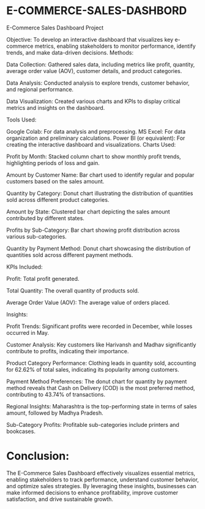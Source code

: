 # E-COMMERCE-SALES-DASHBORD 
E-Commerce Sales Dashboard Project

 Objective:
   To develop an interactive dashboard that visualizes key e-commerce metrics, enabling stakeholders to monitor performance, identify trends, and make data-driven decisions.
 Methods:

 Data Collection:
Gathered sales data, including metrics like profit, quantity, average order value (AOV), customer details, and product categories.

 Data Analysis: 
Conducted analysis to explore trends, customer behavior, and regional performance.

 Data Visualization: 
Created various charts and KPIs to display critical metrics and insights on the dashboard.

 Tools Used:

 Google Colab: For data analysis and preprocessing.
 MS Excel: For data organization and preliminary calculations.
 Power BI (or equivalent): For creating the interactive dashboard and visualizations.
  Charts Used:

Profit by Month: Stacked column chart to show monthly profit trends, highlighting periods of loss and gain.

Amount by Customer Name: Bar chart used to identify regular and popular customers based on the sales amount.

Quantity by Category: Donut chart illustrating the distribution of quantities sold across different product categories.

Amount by State: Clustered bar chart depicting the sales amount contributed by different states.

Profits by Sub-Category: Bar chart showing profit distribution across various sub-categories.

Quantity by Payment Method: Donut chart showcasing the distribution of quantities sold across different payment methods.

 KPIs Included:

Profit: Total profit generated.

Total Quantity: The overall quantity of products sold.

Average Order Value (AOV): The average value of orders placed.

 Insights:

Profit Trends: Significant profits were recorded in December, while losses occurred in May.

Customer Analysis: Key customers like Harivansh and Madhav significantly contribute to profits, indicating their importance.

Product Category Performance: Clothing leads in quantity sold, accounting for 62.62% of total sales, indicating its popularity among customers.

Payment Method Preferences: The donut chart for quantity by payment method reveals that Cash on Delivery (COD) is the most preferred method, contributing to 43.74% of transactions.

Regional Insights: Maharashtra is the top-performing state in terms of sales amount, followed by Madhya Pradesh.

Sub-Category Profits: Profitable sub-categories include printers and bookcases.

# Conclusion:

The E-Commerce Sales Dashboard effectively visualizes essential metrics, enabling stakeholders to track performance, understand customer behavior, and optimize sales strategies. By leveraging these insights, businesses can make informed decisions to enhance profitability, improve customer satisfaction, and drive sustainable growth.
